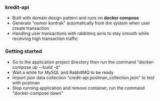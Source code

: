 ### kredit-api
- Built with domain design pattern and runs on **docker compose**
- Generate "nomor kontrak" automatically from the system when user create transaction
- Handling user transactions with rabbitmq aims to stay smooth while receiving high transaction traffic

### Getting started
- Go to the application project directory then run the command "docker-compose up --build -d"
- Wait a while for MySQL and RabbitMQ to be ready
- Import json data collection "credit-api.postman_collection.json" to test with postman
- Stop running application and remove container, run the command "docker-compose down"